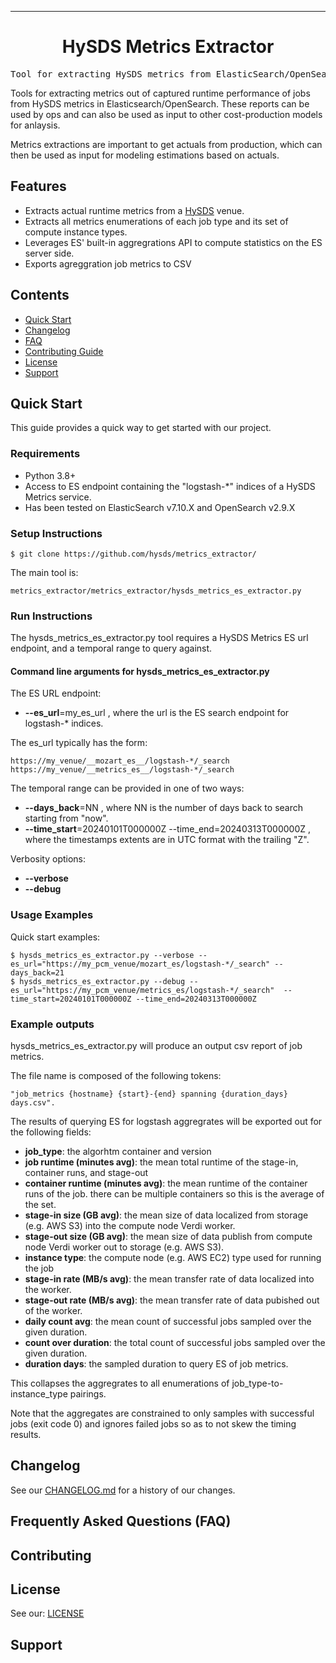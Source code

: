 <!-- Header block for project -->
<hr>

<div align="center">

<!-- ☝️ Replace with your logo (if applicable) via ![](https://uri-to-your-logo-image) ☝️ -->
<!-- ☝️ If you see logo rendering errors, make sure you're not using indentation, or try an HTML IMG tag -->

<h1 align="center">HySDS Metrics Extractor</h1>
<!-- ☝️ Replace with your repo name ☝️ -->

</div>

<pre align="center">Tool for extracting HySDS metrics from ElasticSearch/OpenSearch out as aggregrates for reporting and cost-production modeling.</pre>
<!-- ☝️ Replace with a single sentence describing the purpose of your repo / proj ☝️ -->

<!-- Header block for project -->

Tools for extracting metrics out of captured runtime performance of jobs from HySDS metrics in Elasticsearch/OpenSearch. These reports can be used by ops and can also be used as input to other cost-production models for anlaysis.
<!-- ☝️ Replace with a more detailed description of your repository, including why it was made and whom its intended for.  ☝️ -->

Metrics extractions are important to get actuals from production, which can then be used as input for modeling estimations based on actuals.
<!-- example links>
[Website]([INSERT WEBSITE LINK HERE]) | [Docs/Wiki]([INSERT DOCS/WIKI SITE LINK HERE]) | [Discussion Board]([INSERT DISCUSSION BOARD LINK HERE]) | [Issue Tracker]([INSERT ISSUE TRACKER LINK HERE])
-->

## Features

* Extracts actual runtime metrics from a [HySDS](https://github.com/hysds/) venue.
* Extracts all metrics enumerations of each job type and its set of compute instance types.
* Leverages ES' built-in aggregrations API to compute statistics on the ES server side.
* Exports agreggration job metrics to CSV

<!-- ☝️ Replace with a bullet-point list of your features ☝️ -->

## Contents

* [Quick Start](#quick-start)
* [Changelog](#changelog)
* [FAQ](#frequently-asked-questions-faq)
* [Contributing Guide](#contributing)
* [License](#license)
* [Support](#support)

## Quick Start

This guide provides a quick way to get started with our project.

### Requirements

* Python 3.8+
* Access to ES endpoint containing the "logstash-*" indices of a HySDS Metrics service.
* Has been tested on ElasticSearch v7.10.X and OpenSearch v2.9.X
  
<!-- ☝️ Replace with a numbered list of your requirements, including hardware if applicable ☝️ -->

### Setup Instructions

    $ git clone https://github.com/hysds/metrics_extractor/

The main tool is:

    metrics_extractor/metrics_extractor/hysds_metrics_es_extractor.py

<!-- ☝️ Replace with a numbered list of how to set up your software prior to running ☝️ -->

### Run Instructions

The hysds_metrics_es_extractor.py tool requires a HySDS Metrics ES url endpoint, and a temporal range to query against.

#### Command line arguments for hysds_metrics_es_extractor.py

The ES URL endpoint:

* __--es_url__=my_es_url , where the url is the ES search endpoint for logstash-* indices.

The es_url typically has the form:

    https://my_venue/__mozart_es__/logstash-*/_search
    https://my_venue/__metrics_es__/logstash-*/_search

The temporal range can be provided in one of two ways:

* __--days_back__=NN , where NN is the number of days back to search starting from "now".
* __--time_start__=20240101T000000Z --time_end=20240313T000000Z , where the timestamps extents are in UTC format with the trailing "Z".

Verbosity options:

* __--verbose__
* __--debug__

<!-- ☝️ Replace with a numbered list of your run instructions, including expected results ☝️ -->

### Usage Examples

Quick start examples:

    $ hysds_metrics_es_extractor.py --verbose --es_url="https://my_pcm_venue/mozart_es/logstash-*/_search" --days_back=21
    $ hysds_metrics_es_extractor.py --debug --es_url="https://my_pcm_venue/metrics_es/logstash-*/_search"  --time_start=20240101T000000Z --time_end=20240313T000000Z

### Example outputs

hysds_metrics_es_extractor.py will produce an output csv report of job metrics.

The file name is composed of the following tokens:

    "job_metrics {hostname} {start}-{end} spanning {duration_days} days.csv".

The results of querying ES for logstash aggregrates will be exported out for the following fields:

* __job_type__: the algorhtm container and version
* __job runtime (minutes avg)__: the mean total runtime of the stage-in, container runs, and stage-out
* __container runtime (minutes avg)__: the mean runtime of the container runs of the job. there can be multiple containers so this is the average of the set.
* __stage-in size (GB avg)__: the mean size of data localized from storage (e.g. AWS S3) into the compute node Verdi worker.
* __stage-out size (GB avg)__: the mean size of data publish from compute node Verdi worker out to storage (e.g. AWS S3).
* __instance type__: the compute node (e.g. AWS EC2) type used for running the job
* __stage-in rate (MB/s avg)__: the mean transfer rate of data localized into the worker.
* __stage-out rate (MB/s avg)__: the mean transfer rate of data pubished out of the worker.
* __daily count avg__: the mean count of successful jobs sampled over the given duration.
* __count over duration__: the total count of successful jobs sampled over the given duration.
* __duration days__: the sampled duration to query ES of job metrics.

This collapses the aggregrates to all enumerations of job_type-to-instance_type pairings.

Note that the aggregates are constrained to only samples with successful jobs (exit code 0) and ignores failed jobs so as to not skew the timing results.

<!-- ☝️ Replace with a list of your usage examples, including screenshots if possible, and link to external documentation for details ☝️ -->

## Changelog

See our [CHANGELOG.md](CHANGELOG.md) for a history of our changes.

<!-- ☝️ Replace with links to your changelog and releases page ☝️ -->

## Frequently Asked Questions (FAQ)

<!-- example link to FAQ PAGE>
Questions about our project? Please see our: [FAQ]([INSERT LINK TO FAQ / DISCUSSION BOARD])
-->

<!-- example FAQ inline format>
1. Question 1
   - Answer to question 1
2. Question 2
   - Answer to question 2
-->

<!-- example FAQ inline with no questions yet>
No questions yet. Propose a question to be added here by reaching out to our contributors! See support section below.
-->

<!-- ☝️ Replace with a list of frequently asked questions from your project, or post a link to your FAQ on a discussion board ☝️ -->

## Contributing

<!-- example link to CONTRIBUTING.md>
Interested in contributing to our project? Please see our: [CONTRIBUTING.md](CONTRIBUTING.md)
-->

<!-- example inline contributing guide>
1. Create an GitHub issue ticket describing what changes you need (e.g. issue-1)
2. [Fork]([INSERT LINK TO YOUR REPO FORK PAGE HERE, e.g. https://github.com/my_org/my_repo/fork]) this repo
3. Make your modifications in your own fork
4. Make a pull-request in this repo with the code in your fork and tag the repo owner / largest contributor as a reviewer

**Working on your first pull request?** See guide: [How to Contribute to an Open Source Project on GitHub](https://kcd.im/pull-request)
-->


<!-- example link to CODE_OF_CONDUCT.md>
For guidance on how to interact with our team, please see our code of conduct located at: [CODE_OF_CONDUCT.md](CODE_OF_CONDUCT.md)
-->

<!-- ☝️ Replace with a text describing how people may contribute to your project, or link to your contribution guide directly ☝️ -->



<!-- example link to GOVERNANCE.md>
For guidance on our governance approach, including decision-making process and our various roles, please see our governance model at: [GOVERNANCE.md](GOVERNANCE.md)
-->

## License

See our: [LICENSE](LICENSE)
<!-- ☝️ Replace with the text of your copyright and license, or directly link to your license file ☝️ -->

## Support


<!-- example list of contacts>
Key points of contact are: [@github-user-1]([INSERT LINK TO GITHUB PROFILE]) [@github-user-2]([INSERT LINK TO GITHUB PROFILE])
-->

<!-- ☝️ Replace with the key individuals who should be contacted for questions ☝️ -->
